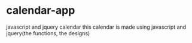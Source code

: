 # calendar-app
javascript and jquery calendar
this calendar is made using javascript and jquery(the functions, the designs)
